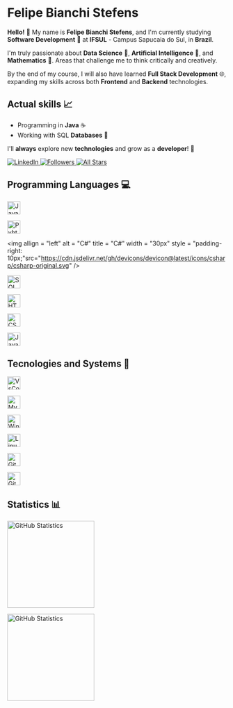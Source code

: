 # Felipe Bianchi Stefens

**Hello!** 👋
My name is **Felipe Bianchi Stefens**, and I'm currently studying **Software Development** 🦾 at **IFSUL** - Campus Sapucaia do Sul, in **Brazil**.

I'm truly passionate about **Data Science** 🔬, **Artificial Intelligence** 🤖, and **Mathematics** 📐. Areas that challenge me to think critically and creatively.

By the end of my course, I will also have learned **Full Stack Development** 🌐, expanding my skills across both **Frontend** and **Backend** technologies.


## Actual skills 📈
- Programming in **Java** ☕
- Working with SQL **Databases** 💾

I'll **always** explore new **technologies** and grow as a **developer**! 🚀

<p align = "left">
    <a href = "https://www.linkedin.com/in/felipe-bianchi-stefens-7bb9b0303/">
        <img 
            alt = "LinkedIn" 
            title = "Connect with me on LinkedIn" 
            src = "https://custom-icon-badges.demolab.com/badge/LinkedIn-0A66C2?style=for-the-badge&logo=linkedin&logoColor=white&labelColor=0A66C2"
        />
    </a>
    <a href = "https://github.com/FelipeBStefens?tab=followers">
        <img 
            alt = "Followers" 
            title = "Follow me on Github" 
            src = "https://custom-icon-badges.demolab.com/github/followers/FelipeBStefens?color=236ad3&labelColor=1155ba&style=for-the-badge&logo=person-add&label=Follow&logoColor=white"
        />
    </a>
    <a href = "https://github.com/FelipeBStefens?tab=repositories&sort=stargazers">
        <img 
            alt = "All Stars" 
            title = "All stars on GitHub" 
            src = "https://custom-icon-badges.demolab.com/github/stars/FelipeBStefens?color=55960c&style=for-the-badge&labelColor=488207&logo=star"
        />
    </a>
</p>


## Programming Languages 💻

<img 
    allign = "left"
    alt = "Java"
    title = "Java"
    width = "30px"
    style = "padding-right: 10px;"
    src = "https://cdn.jsdelivr.net/gh/devicons/devicon@latest/icons/java/java-original.svg"
/>

<img 
    allign = "left"
    alt = "Pyhton"
    title = "Python"
    width = "30px"
    style = "padding-right: 10px;"
    src="https://cdn.jsdelivr.net/gh/devicons/devicon@latest/icons/python/python-original.svg"
/>
   
<img 
    allign = "left"
    alt = "C#"
    title = "C#"
    width = "30px"
    style = "padding-right: 10px;"src="https://cdn.jsdelivr.net/gh/devicons/devicon@latest/icons/csharp/csharp-original.svg"
/>
                 
<img 
    allign = "left"
    alt = "SQL"
    title = "SQL"
    width = "30px"
    style = "padding-right: 10px;"
    src="https://cdn.jsdelivr.net/gh/devicons/devicon@latest/icons/azuresqldatabase/azuresqldatabase-original.svg"
/>

<img 
    allign = "left"
    alt = "HTML"
    title = "HTML"
    width = "30px"
    style = "padding-right: 10px;"
    src="https://cdn.jsdelivr.net/gh/devicons/devicon@latest/icons/html5/html5-original.svg"
/>
          
<img 
    allign = "left"
    alt = "CSS"
    title = "CSS"
    width = "30px"
    style = "padding-right: 10px;"
    src="https://cdn.jsdelivr.net/gh/devicons/devicon@latest/icons/css3/css3-original.svg"
/>
          
<img 
    allign = "left"
    alt = "JavaScript"
    title = "JavaScript"
    width = "30px"
    style = "padding-right: 10px;"
    src="https://cdn.jsdelivr.net/gh/devicons/devicon@latest/icons/javascript/javascript-original.svg"
/>


## Tecnologies and Systems 📼

<img 
    allign = "left"
    alt = "VsCode"
    title = "VsCode"
    width = "30px"
    style = "padding-right: 10px;"
    src="https://cdn.jsdelivr.net/gh/devicons/devicon@latest/icons/vscode/vscode-original.svg"
/>

<img 
    allign = "left"
    alt = "MySQL"
    title = "MySQL"
    width = "30px"
    style = "padding-right: 10px;"
    src="https://cdn.jsdelivr.net/gh/devicons/devicon@latest/icons/mysql/mysql-original.svg"
/>

<img 
    allign = "left"
    alt = "Windows"
    title = "Windows"
    width = "30px"
    style = "padding-right: 10px;"
    src="https://cdn.jsdelivr.net/gh/devicons/devicon@latest/icons/windows11/windows11-original.svg"
/>

<img 
    allign = "left"
    alt = "Linux"
    title = "Linux"
    width = "30px"
    style = "padding-right: 10px;"
    src="https://cdn.jsdelivr.net/gh/devicons/devicon@latest/icons/linux/linux-original.svg"
/>

<img 
    allign = "left"
    alt = "Git"
    title = "Git"
    width = "30px"
    style = "padding-right: 10px;"
    src="https://cdn.jsdelivr.net/gh/devicons/devicon@latest/icons/git/git-original.svg"
/>          

<img 
    allign = "left"
    alt = "GitHub"
    title = "GitHub"
    width = "30px"
    style = "padding-right: 10px;"
    src="https://cdn.jsdelivr.net/gh/devicons/devicon@latest/icons/github/github-original.svg"
/>
                    

## Statistics 📊

<img 
    allign = "left"
    alt = "GitHub Statistics"
    height = "200px"
    style = "padding-right: 10px;"
    src="https://github-readme-stats.vercel.app/api?username=FelipeBStefens&show_icons=true&theme=merko&include_all_comits=true"
/>                   

<img 
    allign = "left"
    alt = "GitHub Statistics"
    height = "200px"
    style = "padding-right: 10px;"
    src="https://github-readme-stats.vercel.app/api/top-langs/?username=FelipeBStefens&theme=merko&layout=compact&custom_title=Statistics"
/>   
